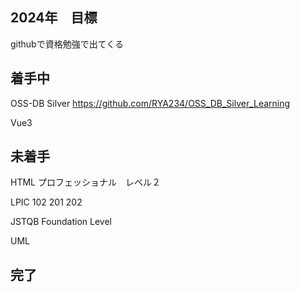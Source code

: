## 2024年　目標
githubで資格勉強で出てくる

## 着手中
OSS-DB Silver
https://github.com/RYA234/OSS_DB_Silver_Learning

Vue3

## 未着手
HTML プロフェッショナル　レベル２

LPIC 102 201 202

JSTQB Foundation Level

UML

## 完了



